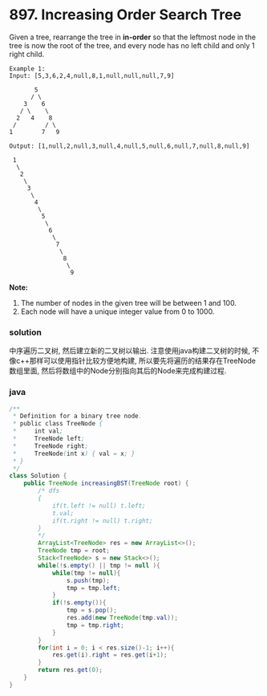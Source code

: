 # 897. Increasing Order Search Tree

Given a tree, rearrange the tree in **in-order** so that the leftmost node in the tree is now the root of the tree, and every node has no left child and only 1 right child.

```
Example 1:
Input: [5,3,6,2,4,null,8,1,null,null,null,7,9]

       5
      / \
    3    6
   / \    \
  2   4    8
 /        / \ 
1        7   9

Output: [1,null,2,null,3,null,4,null,5,null,6,null,7,null,8,null,9]

 1
  \
   2
    \
     3
      \
       4
        \
         5
          \
           6
            \
             7
              \
               8
                \
                 9  
```

**Note:**

1. The number of nodes in the given tree will be between 1 and 100.
2. Each node will have a unique integer value from 0 to 1000.

### solution

中序遍历二叉树, 然后建立新的二叉树以输出. 注意使用java构建二叉树的时候, 不像c++那样可以使用指针比较方便地构建, 所以要先将遍历的结果存在TreeNode数组里面, 然后将数组中的Node分别指向其后的Node来完成构建过程.

### java

```java
/**
 * Definition for a binary tree node.
 * public class TreeNode {
 *     int val;
 *     TreeNode left;
 *     TreeNode right;
 *     TreeNode(int x) { val = x; }
 * }
 */
class Solution {
    public TreeNode increasingBST(TreeNode root) {
        /* dfs
        {
            if(t.left != null) t.left;
            t.val;
            if(t.right != null) t.right;
        }
        */
        ArrayList<TreeNode> res = new ArrayList<>();
        TreeNode tmp = root;
        Stack<TreeNode> s = new Stack<>();
        while(!s.empty() || tmp != null ){
            while(tmp != null){
                s.push(tmp);
                tmp = tmp.left;
            }
            if(!s.empty()){
                tmp = s.pop();
                res.add(new TreeNode(tmp.val));
                tmp = tmp.right;
            }
        }
        for(int i = 0; i < res.size()-1; i++){
            res.get(i).right = res.get(i+1);
        }
        return res.get(0);
    }
}
```

